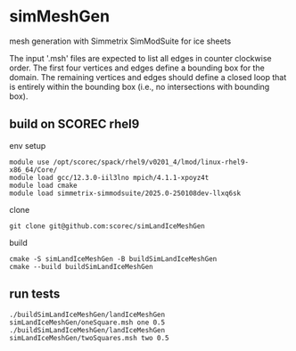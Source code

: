 # simMeshGen
mesh generation with Simmetrix SimModSuite for ice sheets

The input '.msh' files are expected to list all edges in counter clockwise
order.  The first four vertices and edges define a bounding box for the domain.
The remaining vertices and edges should define a closed loop that is entirely
within the bounding box (i.e., no intersections with bounding box).

## build on SCOREC rhel9

env setup

```
module use /opt/scorec/spack/rhel9/v0201_4/lmod/linux-rhel9-x86_64/Core/
module load gcc/12.3.0-iil3lno mpich/4.1.1-xpoyz4t 
module load cmake
module load simmetrix-simmodsuite/2025.0-250108dev-llxq6sk
```

clone

```
git clone git@github.com:scorec/simLandIceMeshGen
```

build

```
cmake -S simLandIceMeshGen -B buildSimLandIceMeshGen
cmake --build buildSimLandIceMeshGen
```

## run tests

```
./buildSimLandIceMeshGen/landIceMeshGen simLandIceMeshGen/oneSquare.msh one 0.5
./buildSimLandIceMeshGen/landIceMeshGen simLandIceMeshGen/twoSquares.msh two 0.5
```

